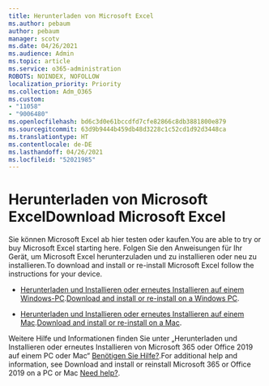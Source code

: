 ```yaml
---
title: Herunterladen von Microsoft Excel
ms.author: pebaum
author: pebaum
manager: scotv
ms.date: 04/26/2021
ms.audience: Admin
ms.topic: article
ms.service: o365-administration
ROBOTS: NOINDEX, NOFOLLOW
localization_priority: Priority
ms.collection: Adm_O365
ms.custom:
- "11058"
- "9006480"
ms.openlocfilehash: bd6c3d0e61bccdfd7cfe82866c8db3881800e879
ms.sourcegitcommit: 63d9b9444b459db48d3228c1c52cd1d92d3448ca
ms.translationtype: HT
ms.contentlocale: de-DE
ms.lasthandoff: 04/26/2021
ms.locfileid: "52021985"
---
```

# <a name="download-microsoft-excel"></a><span data-ttu-id="46409-102">Herunterladen von Microsoft Excel</span><span class="sxs-lookup"><span data-stu-id="46409-102">Download Microsoft Excel</span></span>

<span data-ttu-id="46409-103">Sie können Microsoft Excel ab hier testen oder kaufen.</span><span class="sxs-lookup"><span data-stu-id="46409-103">You are able to try or buy Microsoft Excel starting here.</span></span> <span data-ttu-id="46409-104">Folgen Sie den Anweisungen für Ihr Gerät, um Microsoft Excel herunterzuladen und zu installieren oder neu zu installieren.</span><span class="sxs-lookup"><span data-stu-id="46409-104">To download and install or re-install Microsoft Excel follow the instructions for your device.</span></span> 

- <span data-ttu-id="46409-105">[Herunterladen und Installieren oder erneutes Installieren auf einem Windows-PC](https://support.microsoft.com/office/download-and-install-or-reinstall-microsoft-365-or-office-2019-on-a-pc-or-mac-4414eaaf-0478-48be-9c42-23adc4716658?ui=en-us&rs=en-us&ad=us#InstallSteps=Install_on_a_PC).</span><span class="sxs-lookup"><span data-stu-id="46409-105">[Download and install or re-install on a Windows PC](https://support.microsoft.com/office/download-and-install-or-reinstall-microsoft-365-or-office-2019-on-a-pc-or-mac-4414eaaf-0478-48be-9c42-23adc4716658?ui=en-us&rs=en-us&ad=us#InstallSteps=Install_on_a_PC).</span></span> 

- <span data-ttu-id="46409-106">[Herunterladen und Installieren oder erneutes Installieren auf einem Mac](https://support.microsoft.com/office/download-and-install-or-reinstall-microsoft-365-or-office-2019-on-a-pc-or-mac-4414eaaf-0478-48be-9c42-23adc4716658?ui=en-us&rs=en-us&ad=us#InstallSteps=Install_on_a_Mac).</span><span class="sxs-lookup"><span data-stu-id="46409-106">[Download and install or re-install on a Mac](https://support.microsoft.com/office/download-and-install-or-reinstall-microsoft-365-or-office-2019-on-a-pc-or-mac-4414eaaf-0478-48be-9c42-23adc4716658?ui=en-us&rs=en-us&ad=us#InstallSteps=Install_on_a_Mac).</span></span> 

<span data-ttu-id="46409-107">Weitere Hilfe und Informationen finden Sie unter „Herunterladen und Installieren oder erneutes Installieren von Microsoft 365 oder Office 2019 auf einem PC oder Mac“ [Benötigen Sie Hilfe?](https://support.microsoft.com/office/download-and-install-or-reinstall-microsoft-365-or-office-2019-on-a-pc-or-mac-4414eaaf-0478-48be-9c42-23adc4716658?ui=en-us&rs=en-us&ad=us#InstallSteps=need_help).</span><span class="sxs-lookup"><span data-stu-id="46409-107">For additional help and information, see Download and install or reinstall Microsoft 365 or Office 2019 on a PC or Mac [Need help?](https://support.microsoft.com/office/download-and-install-or-reinstall-microsoft-365-or-office-2019-on-a-pc-or-mac-4414eaaf-0478-48be-9c42-23adc4716658?ui=en-us&rs=en-us&ad=us#InstallSteps=need_help).</span></span> 